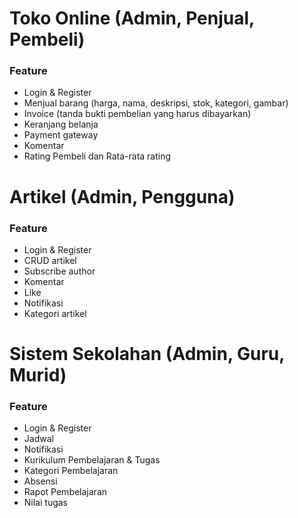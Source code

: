 
# Toko Online (Admin, Penjual, Pembeli)

### Feature

- Login & Register 
- Menjual barang (harga, nama, deskripsi, stok, kategori, gambar)
- Invoice (tanda bukti pembelian yang harus dibayarkan)
- Keranjang belanja
- Payment gateway
- Komentar
- Rating Pembeli dan Rata-rata rating

# Artikel (Admin, Pengguna)

### Feature

- Login & Register
- CRUD artikel
- Subscribe author
- Komentar
- Like
- Notifikasi
- Kategori artikel


# Sistem Sekolahan (Admin, Guru, Murid)


### Feature

- Login & Register
- Jadwal
- Notifikasi
- Kurikulum Pembelajaran & Tugas
- Kategori Pembelajaran
- Absensi
- Rapot Pembelajaran
- Nilai tugas


